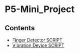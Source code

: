 # P5-Mini_Project
## Contents

- [Finger Detector SCRIPT](#finger-detector)
- [Vibration Device SCRIPT](#vibration-device-controller)


